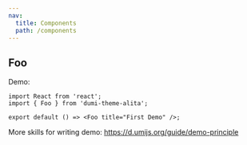 ```yaml
---
nav:
  title: Components
  path: /components
---
```


## Foo

Demo:

```tsx
import React from 'react';
import { Foo } from 'dumi-theme-alita';

export default () => <Foo title="First Demo" />;
```

More skills for writing demo: https://d.umijs.org/guide/demo-principle
